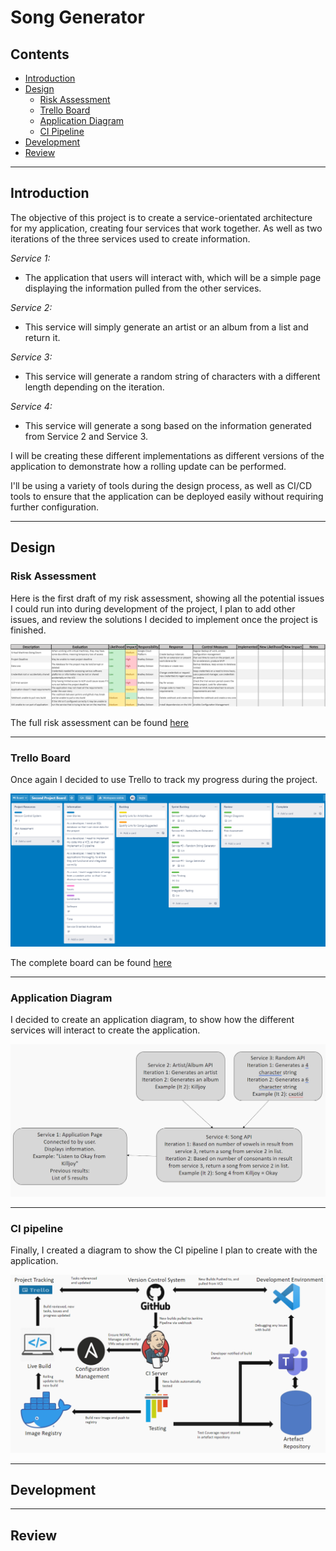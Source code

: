 # Song Generator

## Contents
* [Introduction](#Introduction)
* [Design](#Design)
    * [Risk Assessment](#Risk-Assessment)
    * [Trello Board](#Trello-Board)
    * [Application Diagram](#Application-Diagram)
    * [CI Pipeline](#CI-pipeline)
* [Development](#Development)
* [Review](#Review)

---
## __Introduction__

The objective of this project is to create a service-orientated architecture for my application, creating four services that work together. As well as two iterations of the three services used to create information.

_Service 1:_
* The application that users will interact with, which will be a simple page displaying the information pulled from the other services.

_Service 2:_
* This service will simply generate an artist or an album from a list and return it.

_Service 3:_
* This service will generate a random string of characters with a different length depending on the iteration.

_Service 4:_
* This service will generate a song based on the information generated from Service 2 and Service 3.

I will be creating these different implementations as different versions of the application to demonstrate how a rolling update can be performed.

I'll be using a variety of tools during the design process, as well as CI/CD tools to ensure that the application can be deployed easily without requiring further configuration.

---
## __Design__
### __Risk Assessment__
Here is the first draft of my risk assessment, showing all the potential issues I could run into during development of the project, I plan to add other issues, and review the solutions I decided to implement once the project is finished.

![first draft risk assessment](./images/FDRA.png)

The full risk assessment can be found [here](https://qalearning-my.sharepoint.com/:x:/g/personal/bdobson_qa_com/EVedzs3PfnVDh8thRQIWPDwBybsifzJtpsUZghWReMfN9Q?e=lHYxoL)

---
### __Trello Board__
Once again I decided to use Trello to track my progress during the project.

![trello board](./images/Trello.png)

The complete board can be found [here](https://trello.com/b/Ptseqgzs)

---
### __Application Diagram__
I decided to create an application diagram, to show how the different services will interact to create the application. 

![app-diagram](./images/App-Diagram.png)

---
### __CI pipeline__
Finally, I created a diagram to show the CI pipeline I plan to create with the application.

![CI-pipeline](./images/CI-pipeline.png)

---
## __Development__

---
## __Review__